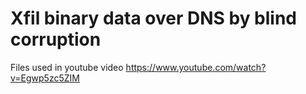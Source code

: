 # Xfil binary data over DNS by blind corruption
Files used in youtube video https://www.youtube.com/watch?v=Egwp5zc5ZIM
